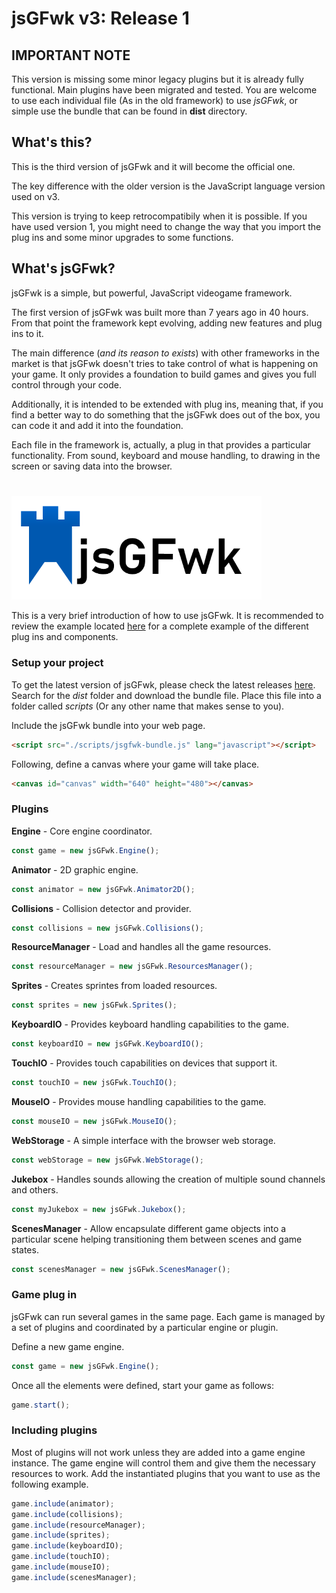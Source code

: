 # jsGFwk v3: Release 1

## IMPORTANT NOTE

This version is missing some minor legacy plugins but it is already fully functional. Main plugins have been migrated and tested. You are welcome to use each individual file (As in the old framework) to use *jsGFwk*, or simple use the bundle that can be found in **dist** directory.

## What's this?

This is the third version of jsGFwk and it will become the official one.

The key difference with the older version is the JavaScript language version used on v3.

This version is trying to keep retrocompatibily when it is possible. If you have used version 1, you might need to change the way that you import the plug ins and some minor upgrades to some functions.

## What's jsGFwk?

jsGFwk is a simple, but powerful, JavaScript videogame framework.

The first version of jsGFwk was built more than 7 years ago in 40 hours. From that point the framework kept evolving, adding new features and plug ins to it.

The main difference (*and its reason to exists*) with other frameworks in the market is that jsGFwk doesn't tries to take control of what is happening on your game. It only provides a foundation to build games and gives you full control through your code.

Additionally, it is intended to be extended with plug ins, meaning that, if you find a better way to do something that the jsGFwk does out of the box, you can code it and add it into the foundation.

Each file in the framework is, actually, a plug in that provides a particular functionality. From sound, keyboard and mouse handling, to drawing in the screen or saving data into the browser.

#

<img src="./jsGFwkLogo.png" alt="jsGFwk" width="400" />

This is a very brief introduction of how to use jsGFwk. It is recommended to review the example located [here](./examples/index.html) for a complete example of the different plug ins and components.

### Setup your project

To get the latest version of jsGFwk, please check the latest releases [here](https://github.com/MatiasIac/jsGFwk/tags). Search for the *dist* folder and download the bundle file. Place this file into a folder called *scripts* (Or any other name that makes sense to you).

Include the jsGFwk bundle into your web page.

```html
<script src="./scripts/jsgfwk-bundle.js" lang="javascript"></script>
```

Following, define a canvas where your game will take place.

```html
<canvas id="canvas" width="640" height="480"></canvas>
```

### Plugins

**Engine** - Core engine coordinator.

```javascript
const game = new jsGFwk.Engine();
```

**Animator** - 2D graphic engine.

```javascript
const animator = new jsGFwk.Animator2D();
```

**Collisions** - Collision detector and provider.

```javascript
const collisions = new jsGFwk.Collisions();
```

**ResourceManager** - Load and handles all the game resources.

```javascript
const resourceManager = new jsGFwk.ResourcesManager();
```

**Sprites** - Creates sprintes from loaded resources.

```javascript
const sprites = new jsGFwk.Sprites();
```

**KeyboardIO** - Provides keyboard handling capabilities to the game.

```javascript
const keyboardIO = new jsGFwk.KeyboardIO();
```

**TouchIO** - Provides touch capabilities on devices that support it.

```javascript
const touchIO = new jsGFwk.TouchIO();
```

**MouseIO** - Provides mouse handling capabilities to the game.

```javascript
const mouseIO = new jsGFwk.MouseIO();
```

**WebStorage** - A simple interface with the browser web storage.

```javascript
const webStorage = new jsGFwk.WebStorage();
```

**Jukebox** - Handles sounds allowing the creation of multiple sound channels and others.

```javascript
const myJukebox = new jsGFwk.Jukebox();
```

**ScenesManager** - Allow encapsulate different game objects into a particular scene helping transitioning them between scenes and game states.

```javascript
const scenesManager = new jsGFwk.ScenesManager();
```

### Game plug in

jsGFwk can run several games in the same page. Each game is managed by a set of plugins and coordinated by a particular engine or plugin.

Define a new game engine.

```javascript
const game = new jsGFwk.Engine();
```

Once all the elements were defined, start your game as follows:

```javascript
game.start();
```

### Including plugins

Most of plugins will not work unless they are added into a game engine instance. The game engine will control them and give them the necessary resources to work. Add the instantiated plugins that you want to use as the following example.

```javascript
game.include(animator);
game.include(collisions);
game.include(resourceManager);
game.include(sprites);
game.include(keyboardIO);
game.include(touchIO);
game.include(mouseIO);
game.include(scenesManager);
```

